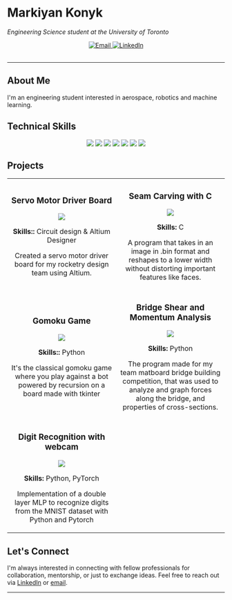   # Markiyan Konyk
  
  <p><em>Engineering Science student at the University of Toronto</em></p>
</div>

<div align="center">
  <a href="mailto:mark.konyk@gmail.com">
    <img src="https://img.shields.io/badge/Email-0078D4?style=for-the-badge&logo=microsoft-outlook&logoColor=white" alt="Email" />
  </a>
  <a href="https://linkedin.com/in/markiyan-konyk">
    <img src="https://img.shields.io/badge/LinkedIn-0A66C2?style=for-the-badge&logo=linkedin&logoColor=white" alt="LinkedIn" />
  </a>
</div>

<br />



---

## About Me

I'm an engineering student interested in aerospace, robotics and machine learning.

## Technical Skills

<div align="center">
  <img src="https://img.shields.io/badge/Python-3776AB?style=for-the-badge&logo=python&logoColor=white" />
  <img src="https://img.shields.io/badge/C-00599C?style=for-the-badge&logo=c&logoColor=white" />
  <img src="https://img.shields.io/badge/SQL-4479A1?style=for-the-badge&logo=mysql&logoColor=white" />
  <img src="https://img.shields.io/badge/Power%20BI-F2C811?style=for-the-badge&logo=power-bi&logoColor=black" />
  <img src="https://img.shields.io/badge/Altium%20Designer-A5915F?style=for-the-badge&logo=altium-designer&logoColor=white" />
  <img src="https://img.shields.io/badge/Fusion%20360-FAA41A?style=for-the-badge&logo=autodesk&logoColor=black" />
  <img src="https://img.shields.io/badge/PyTorch-EE4C2C?style=for-the-badge&logo=pytorch&logoColor=white" />
</div>

## Projects

<table>
  <tr>
    <td width="50%">
      <h3 align="center">Servo Motor Driver Board</h3>
      <div align="center">
        <a href="https://github.com/markiyan-konyk/Servo-Driver-for-UTAT" target="_blank">
        </a>
        <p>
          <a href="https://github.com/markiyan-konyk/Servo-Driver-for-UTAT" target="_blank">
            <img src="https://img.shields.io/badge/Code-0366d6?style=flat-square&logo=github&logoColor=white">
          </a>
        </p>
        <p><strong>Skills::</strong> Circuit design & Altium Designer</p>
        <p>
          Created a servo motor driver board for my rocketry design team using Altium.
        </p>
      </div>
    </td>
    <td width="50%">
      <h3 align="center">Seam Carving with C</h3>
      <div align="center">
        <a href="https://github.com/markiyan-konyk/Seam_Carving" target="_blank">
        </a>
        <p>
          <a href="https://github.com/markiyan-konyk/Seam_Carving" target="_blank">
            <img src="https://img.shields.io/badge/Code-0366d6?style=flat-square&logo=github&logoColor=white">
          </a>
        </p>
        <p><strong>Skills:</strong> C</p>
        <p>
          A program that takes in an image in .bin format and reshapes to a lower width without distorting important features like faces.
        </p>
      </div>
    </td>
  </tr>
    <tr>
    <td width="50%">
      <h3 align="center">Gomoku Game</h3>
      <div align="center">
        <a href="https://github.com/markiyan-konyk/Gomoku-in-Python" target="_blank">
        </a>
        <p>
          <a href="https://github.com/markiyan-konyk/Gomoku-in-Python" target="_blank">
            <img src="https://img.shields.io/badge/Code-0366d6?style=flat-square&logo=github&logoColor=white">
          </a>
        </p>
        <p><strong>Skills::</strong> Python</p>
        <p>
          It's the classical gomoku game where you play against a bot powered by recursion on a board made with tkinter
        </p>
      </div>
    </td>
    <td width="50%">
      <h3 align="center">Bridge Shear and Momentum Analysis</h3>
      <div align="center">
        <a href="https://github.com/markiyan-konyk/Bridge-Analysis-Project" target="_blank">
        </a>
        <p>
          <a href="https://github.com/markiyan-konyk/Bridge-Analysis-Project" target="_blank">
            <img src="https://img.shields.io/badge/Code-0366d6?style=flat-square&logo=github&logoColor=white">
          </a>
        </p>
        <p><strong>Skills:</strong> Python</p>
        <p>
            The program made for my team matboard bridge building competition, that was used to analyze and graph forces along the bridge, and properties of cross-sections.
        </p>
      </div>
    </td>
    </tr>
    <tr>
      <td width="50%">
      <h3 align="center">Digit Recognition with webcam</h3>
      <div align="center">
        <a href="https://github.com/markiyan-konyk/MNIST-Multi-Layer-Perceptron" target="_blank">
        </a>
        <p>
          <a href="https://github.com/markiyan-konyk/MNIST-Multi-Layer-Perceptron" target="_blank">
            <img src="https://img.shields.io/badge/Code-0366d6?style=flat-square&logo=github&logoColor=white">
          </a>
        </p>
        <p><strong>Skills:</strong> Python, PyTorch</p>
        <p>
            Implementation of a double layer MLP to recognize digits from the MNIST dataset with Python and Pytorch
        </p>
      </div>
    </td>
    </tr>
</table>

## Let's Connect

I'm always interested in connecting with fellow professionals for collaboration, mentorship, or just to exchange ideas. Feel free to reach out via [LinkedIn](https://linkedin.com/in/markiyan-konyk) or [email](mailto:mark.konyk@gmail.com).

---
